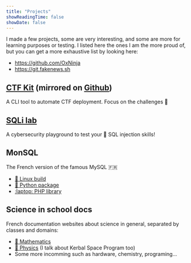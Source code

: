 ```yaml
---
title: "Projects"
showReadingTime: false
showDate: false
---
```


I made a few projects, some are very interesting, and some are more for learning purposes or testing. I listed here the ones I am the more proud of, but you can get a more exhaustive list by looking here:

* https://github.com/OxNinja
* https://git.fakenews.sh

## [CTF Kit](https://git.fakenews.sh/ctfkit/ctfkit) (mirrored on [Github](https://github.com/Team-FakeNews/CTFKit))

A CLI tool to automate CTF deployment. Focus on the challenges 🚩

## [SQLi lab](https://github.com/OxNinja/SQLi-lab)

A cybersecurity playground to test your :syringe: SQL injection skills!

## MonSQL

The French version of the famous MySQL :fr:

* [:penguin: Linux build](https://github.com/MaitreRenard/MonSQL)
* [:snake: Python package](https://github.com/MaitreRenard/MonSQL-python)
* [:laptop: PHP library](https://github.com/MaitreRenard/MonSQL-php)

## Science in school docs

French documentation websites about science in general, separated by classes and domains:

* [📐 Mathematics](https://maths.0xninja.fr)
* [🔭 Physics](https://physiques.0xninja.fr) (I talk about Kerbal Space Program too)
* Some more incomming such as hardware, chemistry, programing...
